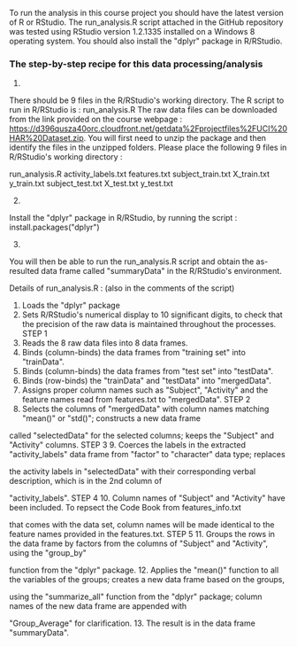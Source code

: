 To run the analysis in this course project you should have the latest version of R or RStudio. The run_analysis.R 
script attached in the GitHub repository was tested using RStudio version 1.2.1335 installed on a Windows 8 operating 
system. You should also install the "dplyr" package in R/RStudio.

### The step-by-step recipe for this data processing/analysis

1.
There should be 9 files in the R/RStudio's working directory.
The R script to run in R/RStudio is : run_analysis.R
The raw data files can be downloaded from the link provided on the course webpage : 
https://d396qusza40orc.cloudfront.net/getdata%2Fprojectfiles%2FUCI%20HAR%20Dataset.zip. You will first need to unzip 
the package and then identify the files in the unzipped folders. Please place the following 9 files in R/RStudio's 
working directory :

run_analysis.R
activity_labels.txt
features.txt
subject_train.txt
X_train.txt
y_train.txt
subject_test.txt
X_test.txt
y_test.txt

2.
Install the "dplyr" package in R/RStudio, by running the script : install.packages("dplyr")

3.
You will then be able to run the run_analysis.R script and obtain the as-resulted data frame called "summaryData" in the R/RStudio's environment. 


Details of run_analysis.R :
(also in the comments of the script)

1. Loads the "dplyr" package
2. Sets R/RStudio's numerical display to 10 significant digits, to check that the precision of the raw data is maintained throughout the processes.
STEP 1
3. Reads the 8 raw data files into 8 data frames.
4. Binds (column-binds) the data frames from "training set" into "trainData".
5. Binds (column-binds) the data frames from "test set" into "testData".
6. Binds (row-binds) the "trainData" and "testData" into "mergedData".
7. Assigns proper column names such as "Subject", "Activity" and the feature names read from features.txt to "mergedData".
STEP 2
8. Selects the columns of "mergedData" with column names matching "mean()" or "std()"; constructs a new data frame 

called "selectedData" for the selected columns; keeps the "Subject" and "Activity" columns.
STEP 3
9. Coerces the labels in the extracted "activity_labels" data frame from "factor" to "character" data type; replaces 

the activity labels in "selectedData" with their corresponding verbal description, which is in the 2nd column of 

"activity_labels".
STEP 4
10. Column names of "Subject" and "Activity" have been included. To repsect the Code Book from features_info.txt 

that comes with the data set, column names will be made identical to the feature names provided in the features.txt.
STEP 5
11. Groups the rows in the data frame by factors from the columns of "Subject" and "Activity", using the "group_by" 

function from the "dplyr" package.
12. Applies the "mean()" function to all the variables of the groups; creates a new data frame based on the groups, 

using the "summarize_all" function from the "dplyr" package; column names of the new data frame are appended with 

"Group_Average" for clarification.
13. The result is in the data frame "summaryData".




